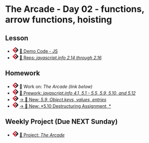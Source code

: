 # The Arcade - Day 02 - functions, arrow functions, hoisting

## Lesson
<!-- - ![FSA](/logo.png) [📺 Lecture]() -->
- ![FSA](/logo.png) [👾 Demo Code - JS](demo.js)
- ![FSA](/logo.png) [🔬 Reps: *javascript.info 2.14 through 2.16*](https://javascript.info/function-basics)

## Homework
- ![FSA](/logo.png) 🔬 Work on: *The Arcade (link below)*
- ![FSA](/logo.png) [📖 Prework: *javascript.info 4.1, 5.1 - 5.5, 5.9, 5.10, and 5.12*](https://javascript.info/object)
- ![FSA](/logo.png)   [-> 📖 New: *5.9, Object.keys, values, entries*](https://javascript.info/keys-values-entries)
- ![FSA](/logo.png)   [-> 📖 New: *5.10 Destructuring Assignment, *](https://javascript.info/destructuring-assignment)

## Weekly Project (Due NEXT Sunday)
- ![FSA](/logo.png) [🔬 Project: *The Arcade*](https://learn.fullstackacademy.com/workshop/5e5c090ee91ce200041c09a9/landing)
